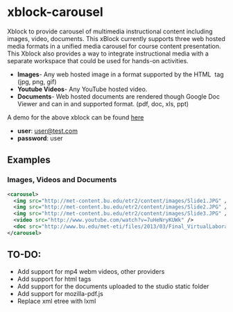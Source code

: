 xblock-carousel
=============
Xblock to provide carousel of multimedia instructional content including images, video, documents.
This xBlock currently supports three web hosted media formats in a unified media carousel for course content presentation. This Xblock also provides a way to integrate instructional media with a separate workspace that could be used for hands-on activities.

* **Images**- Any web hosted image in a format supported by the HTML <img> tag (jpg, png, gif) 
* **Youtube Videos**- Any YouTube hosted video.
* **Documents**- Web hosted documents are rendered though Google Doc Viewer and can in and supported format. (pdf, doc, xls, ppt)

A demo for the above xblock can be found [here](http://met-testedx2.bu.edu:8000/courses/MET/101/2014/about "Carousel XBlock demo")

* **user**: user@test.com
* **password**: user

Examples
--------
### Images, Videos and Documents
```xml
<carousel>
  <img src="http://met-content.bu.edu/etr2/content/images/Slide1.JPG" />
  <img src="http://met-content.bu.edu/etr2/content/images/Slide2.JPG" />
  <img src="http://met-content.bu.edu/etr2/content/images/Slide3.JPG" />
  <video src="http://www.youtube.com/watch?v=7uHeNryKUWk" />
  <doc src="http://www.bu.edu/met-eti/files/2013/03/Final_VirtualLaboratoriesForLearning.pdf" />
</carousel>
```

TO-DO: 
------

* Add support for mp4 webm videos, other providers
* Add support for html tags
* Add support for the documents uploaded to the studio static folder
* Add support for mozilla-pdf.js
* Replace xml etree with lxml 

